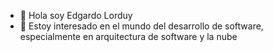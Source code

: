 - 👋 Hola soy Edgardo Lorduy
- 👀 Estoy interesado en el mundo del desarrollo de software, especialmente en arquitectura de software y la nube

<!---
- 🌱 I’m currently learning ...
- 💞️ I’m looking to collaborate on ...
- 📫 How to reach me ...
EdgardoLorduy/EdgardoLorduy is a ✨ special ✨ repository because its `README.md` (this file) appears on your GitHub profile.
You can click the Preview link to take a look at your changes.
--->
